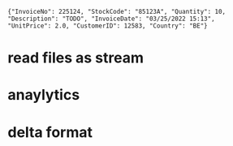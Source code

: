 ```
{"InvoiceNo": 225124, "StockCode": "85123A", "Quantity": 10, 
"Description": "TODO", "InvoiceDate": "03/25/2022 15:13", 
"UnitPrice": 2.0, "CustomerID": 12583, "Country": "BE"}
```

# read files as stream

# anaylytics

# delta format

```
```
